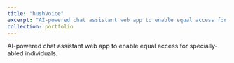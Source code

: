 ```yaml
---
title: "hushVoice"
excerpt: "AI-powered chat assistant web app to enable equal access for specially-abled individuals. <br/><a href="https://ritik-basav-mit.netlify.app/"><img src='/images/500x300.png'></a>"
collection: portfolio
---
```


AI-powered chat assistant web app to enable equal access for specially-abled individuals.